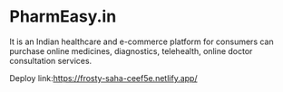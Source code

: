 # PharmEasy.in

It is an Indian healthcare and e-commerce platform for consumers can purchase online medicines, diagnostics, telehealth, online doctor consultation services.


Deploy link:https://frosty-saha-ceef5e.netlify.app/
